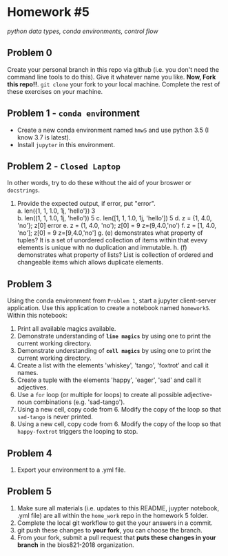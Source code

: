 # Homework \#5
*python data types, conda environments, control flow*  


## Problem 0
Create your personal branch in this repo via github (i.e. you don't need the command line
tools to do this). Give it whatever name you like. **Now, Fork this repo!!**. `git clone`
your fork to your local machine. Complete the rest of these exercises on your machine.

## Problem 1 - `conda env`ironment
- Create a new conda environment named `hmw5` and use python 3.5 (I know 3.7 is latest).
- Install `jupyter` in this environment.


## Problem 2 - `Closed Laptop`
In other words, try to do these without the aid of your broswer or `docstrings`.
1. Provide the expected output, if error, put "error".  
    a. len({1, 1, 1.0, 1j, 'hello'}) 3  
    b. len((1, 1, 1.0, 1j, 'hello')) 5 
    c. len([1, 1, 1.0, 1j, 'hello']) 5 
    d. z = {1, 4.0, 'no'}; z[0]  error
    e. z = (1, 4.0, 'no'); z[0] = 9  z=(9,4.0,'no')
    f. z = [1, 4.0, 'no']; z[0] = 9  z=[9,4.0,'no']
    g. (e) demonstrates what property of tuples?  It is a set of unordered collection of items within that evevy elements is unique with no duplication and immutable. 
    h. (f) demonstrates what property of lists?  List is collection of ordered and changeable items which allows duplicate elements. 
    
## Problem 3
Using the conda environment from `Problem 1`, start a jupyter client-server application. Use
this application to create a notebook named `homework5`. Within this notebook:
1. Print all available magics available.  
2. Demonstrate understanding of **`line magics`** by using one to print the current working directory.  
3. Demonstrate understanding of **`cell magics`** by using one to print the current working directory.  
4. Create a list with the elements 'whiskey', 'tango', 'foxtrot' and call it names.  
5. Create a tuple with the elements 'happy', 'eager', 'sad' and call it adjectives.  
6. Use a `for` loop (or multiple for loops) to create all possible adjective-noun combinations (e.g. 'sad-tango').  
7. Using a new cell, copy code from 6. Modify the copy of the loop so that `sad-tango` is never printed.  
8. Using a new cell, copy code from 6. Modify the copy of the loop so that `happy-foxtrot` triggers the looping to stop.  

## Problem 4
1. Export your environment to a .yml file.

## Problem 5
1. Make sure all materials (i.e. updates to this README, juypter notebook, .yml file) are all
within the `home_work` repo in the homework 5 folder.
2. Complete the local git workflow to get the your answers in a commit.
3. git push these changes to **your fork**, you can choose the branch.
4. From your fork, submit a pull request that **puts these changes in your branch** in the bios821-2018 organization.
